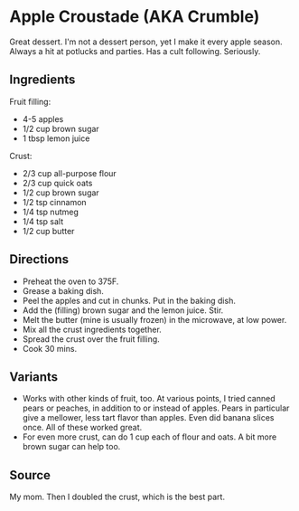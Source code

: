 # Apple Croustade (AKA Crumble)

Great dessert. I'm not a dessert person, yet I make it every apple season.
Always a hit at potlucks and parties.
Has a cult following. Seriously.

## Ingredients

Fruit filling:
* 4-5 apples
* 1/2 cup brown sugar
* 1 tbsp lemon juice

Crust:
* 2/3 cup all-purpose flour
* 2/3 cup quick oats
* 1/2 cup brown sugar
* 1/2 tsp cinnamon
* 1/4 tsp nutmeg
* 1/4 tsp salt
* 1/2 cup butter

## Directions

* Preheat the oven to 375F.
* Grease a baking dish.
* Peel the apples and cut in chunks. Put in the baking dish.
* Add the (filling) brown sugar and the lemon juice. Stir.
* Melt the butter (mine is usually frozen) in the microwave, at low power.
* Mix all the crust ingredients together.
* Spread the crust over the fruit filling.
* Cook 30 mins.

## Variants

* Works with other kinds of fruit, too. At various points, I tried
  canned pears or peaches, in addition to or instead of apples. Pears
  in particular give a mellower, less tart flavor than apples. Even did
  banana slices once. All of these worked great.
* For even more crust, can do 1 cup each of flour and oats. A bit more
  brown sugar can help too.

## Source

My mom. Then I doubled the crust, which is the best part.
